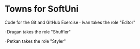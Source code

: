 # Towns for SoftUni
Code for the Git and GitHub Exercise
· Ivan takes the role "Editor"

· Dragan takes the role "Shuffler"

· Petkan takes the role "Styler"

